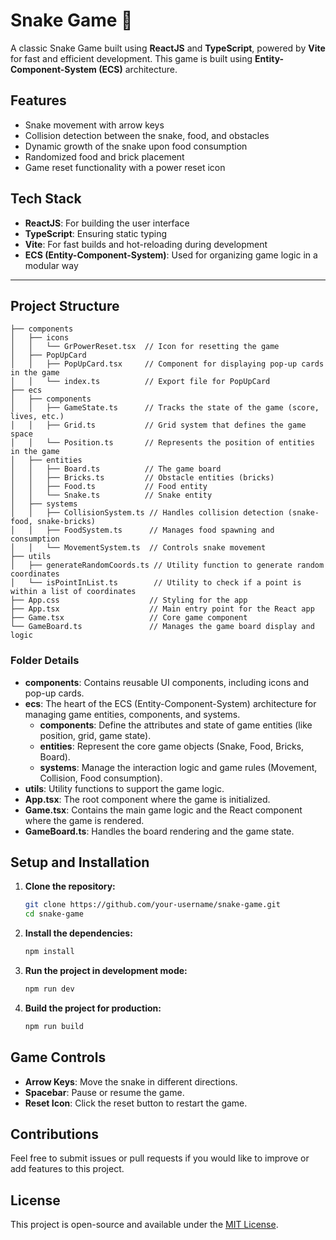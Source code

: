 
# Snake Game 🐍

A classic Snake Game built using **ReactJS** and **TypeScript**, powered by **Vite** for fast and efficient development. This game is built using **Entity-Component-System (ECS)** architecture.

## Features

- Snake movement with arrow keys
- Collision detection between the snake, food, and obstacles
- Dynamic growth of the snake upon food consumption
- Randomized food and brick placement
- Game reset functionality with a power reset icon

## Tech Stack

- **ReactJS**: For building the user interface
- **TypeScript**: Ensuring static typing
- **Vite**: For fast builds and hot-reloading during development
- **ECS (Entity-Component-System)**: Used for organizing game logic in a modular way

---

## Project Structure

```
├── components
│   ├── icons
│   │   └── GrPowerReset.tsx  // Icon for resetting the game
│   ├── PopUpCard
│   │   ├── PopUpCard.tsx     // Component for displaying pop-up cards in the game
│   │   └── index.ts          // Export file for PopUpCard
├── ecs
│   ├── components
│   │   ├── GameState.ts      // Tracks the state of the game (score, lives, etc.)
│   │   ├── Grid.ts           // Grid system that defines the game space
│   │   └── Position.ts       // Represents the position of entities in the game
│   ├── entities
│   │   ├── Board.ts          // The game board
│   │   ├── Bricks.ts         // Obstacle entities (bricks)
│   │   ├── Food.ts           // Food entity
│   │   └── Snake.ts          // Snake entity
│   ├── systems
│   │   ├── CollisionSystem.ts // Handles collision detection (snake-food, snake-bricks)
│   │   ├── FoodSystem.ts      // Manages food spawning and consumption
│   │   └── MovementSystem.ts  // Controls snake movement
├── utils
│   ├── generateRandomCoords.ts // Utility function to generate random coordinates
│   └── isPointInList.ts        // Utility to check if a point is within a list of coordinates
├── App.css                    // Styling for the app
├── App.tsx                    // Main entry point for the React app
├── Game.tsx                   // Core game component
└── GameBoard.ts               // Manages the game board display and logic
```

### Folder Details

- **components**: Contains reusable UI components, including icons and pop-up cards.
- **ecs**: The heart of the ECS (Entity-Component-System) architecture for managing game entities, components, and systems.
  - **components**: Define the attributes and state of game entities (like position, grid, game state).
  - **entities**: Represent the core game objects (Snake, Food, Bricks, Board).
  - **systems**: Manage the interaction logic and game rules (Movement, Collision, Food consumption).
- **utils**: Utility functions to support the game logic.
- **App.tsx**: The root component where the game is initialized.
- **Game.tsx**: Contains the main game logic and the React component where the game is rendered.
- **GameBoard.ts**: Handles the board rendering and the game state.

## Setup and Installation

1. **Clone the repository:**

   ```bash
   git clone https://github.com/your-username/snake-game.git
   cd snake-game
   ```

2. **Install the dependencies:**

   ```bash
   npm install
   ```

3. **Run the project in development mode:**

   ```bash
   npm run dev
   ```

4. **Build the project for production:**

   ```bash
   npm run build
   ```

## Game Controls

- **Arrow Keys**: Move the snake in different directions.
- **Spacebar**: Pause or resume the game.
- **Reset Icon**: Click the reset button to restart the game.

## Contributions

Feel free to submit issues or pull requests if you would like to improve or add features to this project.

## License

This project is open-source and available under the [MIT License](LICENSE).